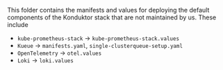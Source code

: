 This folder contains the manifests and values for deploying the default components of the Konduktor stack that are not maintained by us. These include

- `kube-prometheus-stack` -> `kube-prometheus-stack.values`
- `Kueue` -> `manifests.yaml`, `single-clusterqueue-setup.yaml`
- `OpenTelemetry` -> `otel.values`
- `Loki` -> `loki.values`